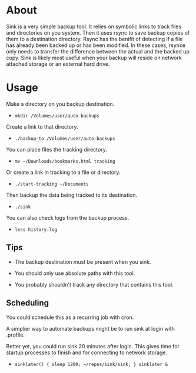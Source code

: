# About

Sink is a very simple backup tool. It relies on symbolic links to track
files and directories on you system. Then it uses rsync to save
backup copies of them to a destination directory. Rsync has the benifit
of detecting if a file has already been backed up or has been modified.
In these cases, rsynce only needs to transfer the difference between the
actual and the backed up copy. Sink is likely most useful when your backup
will reside on network attached storage or an external hard drive.


# Usage

Make a directory on you backup destination.
* `mkdir /Volumes/user/auto-backups`

Create a link to that directory.
* `./backup-to /Volumes/user/auto-backups`

You can place files the tracking directory.
* `mv ~/Downloads/bookmarks.html tracking`

Or create a link in tracking to a file or directory.
* `./start-tracking ~/Documents`

Then backup the data being tracked to its destination.
* `./sink`

You can also check logs from the backup process.
* `less history.log`


## Tips

* The backup destination must be present when you sink.

* You should only use absolute paths with this tool.

* You probably shouldn't track any directory that contains this tool.


## Scheduling

You could schedule this as a recurring job with cron.

A simplier way to automate backups might be to run sink at login with .profile.

Better yet, you could run sink 20 minutes after login.
This gives time for startup processes to finish and
for connecting to network storage.

* `sinklater() { sleep 1200; ~/repos/sink/sink; } sinklater &`
